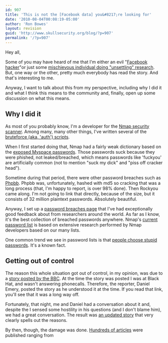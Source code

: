 ```yaml
---
id: 907
title: 'This is not the [Facebook data] you&#8217;re looking for'
date: '2010-08-04T00:08:19-05:00'
author: 'Ron Bowes'
layout: revision
guid: 'http://www.skullsecurity.org/blog/?p=907'
permalink: '/?p=907'
---
```


Hey all,

Some of you may have heard of me that I'm either an evil "[Facebook hacker](http://www.theatlanticwire.com/opinions/view/opinion/Hacker-Harvests-100M-Facebook-Profiles-and-Publishes-Data-Whos-At-Risk-4510)"or just some [mischievous individual doing "unsettling" research](http://www.telegraph.co.uk/technology/facebook/7919103/First-Wikileaks-now-Facebook.-Is-this-the-death-of-privacy.html). But, one way or the other, pretty much everybody has read the story. And that's interesting to me.

Anyway, I want to talk about this from my perspective, including why I did it and what I think this means to the community and, finally, open up some discussion on what this means.

## Why I did it

As most of you probably know, I'm a developer for the [Nmap security scanner](http://nmap.org). Among many, many other things, I've written several of the [bruteforce (aka, 'auth') scripts](http://nmap.org/nsedoc/categories/auth.html).

When I first started doing that, Nmap had a fairly weak dictionary based on the [exposed Myspace passwords](http://downloads.skullsecurity.org/passwords/myspace.txt). Those passwords suck because they were phished, not leaked/breached, which means passwords like 'fuckyou' are artificially common (not to mention "suck my dick" and "piss off cracker head").

Sometime during that period, there were other password breaches such as [Phpbb](http://downloads.skullsecurity.org/passwords/phpbb.txt.bz2). Phpbb was, unfortunately, hashed with md5 so cracking that was a long process (that, I'm happy to report, is over 98% done). Then Rockyou came along. I'm not going to link that directly, because of the size, but it consists of 32 million plaintext passwords. Absolutely beautiful.

Anyway, I set up a [password breaches page](http://skullsecurity.org/wiki/index.php/Passwords) that I've had exceptionally good feedback about from researchers around the world. As far as I know, it's the best collection of breached passwords anywhere. Nmap's [current password list](http://nmap.org/svn/nselib/data/passwords.lst) is based on extensive research performed by Nmap developers based on our many lists.

One common trend we see in password lists is that [people choose stupid passwords](http://www.skullsecurity.org/blog/?p=538). It's a known fact.

## Getting out of control

The reason this whole situation got out of control, in my opinion, was due to a [story posted by the BBC](http://www.bbc.co.uk/news/technology-10796584). At the time the story was posted I was at Black Hat, and wasn't answering phonecalls. Therefore, the reporter, Daniel Emery, posted the story as he understood it at the time. If you read that link, you'll see that it was a long way off.

Fortunately, that night, me and Daniel had a conversation about it and, despite the I sensed some hostility in his questions (and I don't blame him), we had a great conversation. The result was [an updated story](http://www.bbc.co.uk/news/technology-10802730) that very clearly spells out the reasons.

By then, though, the damage was done. [Hundreds of articles](http://news.google.ca/news/search?aq=f&pz=1&cf=all&ned=ca&hl=en&q=ron+bowes) were published ranging from